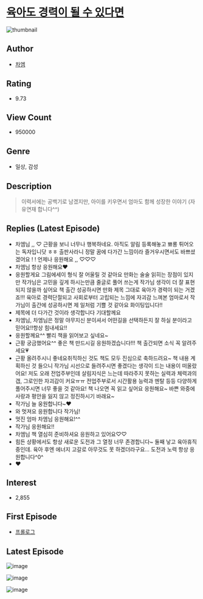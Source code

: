 # [육아도 경력이 될 수 있다면](https://comic.naver.com/bestChallenge/list?titleId=768347)
![thumbnail](https://image-comic.pstatic.net/user_contents_data/challenge_comic/2022/04/04/331911/thumbnail_202x1641e350b7e_997d_42da_a439_8e0ba687194b_00001082.JPEG)

## Author
- [차엠](https://comic.naver.com/artistTitle?id=331911)

## Rating
- 9.73

## View Count
- 950000

## Genre
- 일상, 감성

## Description
> 이력서에는 공백기로 남겠지만, 아이를 키우면서 엄마도 함께 성장한 이야기 (자유연재 합니다^^)

## Replies (Latest Episode)
- 차엠님 ,, ♡ 근황을 보니 너무나 행복하네요. 아직도 알림 등록해놓고 뾰롱 튀어오는 독자입니닷 ㅎㅎ 출판사라니 정말 꿈에 다가간 느낌이라 즐거우시면서도 바쁘셨겠어요 ! ! 언제나 응원해요 ,, ♡♡♡
- 차엠님 항상 응원해요❤️
- 응원할게요 그림에세이 형식 잘 어울릴 것 같아요 만화는 술술 읽히는 장점이 있지만 작가님은 고민을 깊게 하시는만큼 줄글로 풀어 쓰는게 작가님 생각이 더 잘 표현되지 않을까 싶어요 책 출간 성공하시면 만화 제목 그대로 육아가 경력이 되는 거겠죠!!! 육아로 경력단절되고 사회로부터 고립되는 느낌에 자괴감 느껴본 엄마로서 작가님이 출간에 성공하시면 제 일처럼 기쁠 것 같아요 화이팅입니다!!
- 제목에 더 다가간 것이라 생각합니다 기대할께요
- 차엠님, 차엠님은 정말 야무지신 분이셔서 어떤길을 선택하든지 잘 하실 분이라고 믿어요!!항상 힘내세요!!
- 응원할께요^^ 빨리 책을 읽어보고 싶네요~
- 근황 궁금했어요^^ 좋은 책 만드시길 응원하겠습니다!!! 책 출간되면 소식 꼭 알려주세요💗
- 근황 올려주시니 좋네요취직하신 것도 책도 모두 진심으로 축하드려요~ 책 내용 계획하신 것 들으니 작가님 시선으로 들려주시면 좋겠다는 생각이 드는 내용이 떠올랐어요! 저도 오래 전업주부인데 살림지식은 느는데 따라주지 못하는 실력과 체력과의 갭, 그로인한 자괴감이 커요ㅠㅠ 전업주부로서 시간활용 능력과 멘탈 등등 다양하게 풀어주시면 너무 좋을 것 같아요! 책 나오면 꼭 읽고 싶어요 응원해요~ 바쁜 와중에 사랑과 평안을 잃지 않고 정진하시기 바래요~
- 작가님 늘 웅원합니다~❤️
- 와 멋져요 응원합니다 작가님!
- 멋진 엄마 차엠님 응원해요!^^
- 작가님 응원해요!!
- 차엠님 책 열심히 준비하셔요 응원하고 있어요♡♡
- 힘든 상황에서도 항상 새로운 도전과 그 열정 너무 존경합니다~ 둘째 낳고 육아휴직 중인데. 육아 후엔 에너지 고갈로 아무것도 못 하겠더라구요... 도전과 노력 항상 응원합니다^0^
- ❤️

## Interest
- 2,855

## First Episode
- [프롤로그](https://comic.naver.com/bestChallenge/detail?titleId=768347&no=1)

## Latest Episode
![image](https://image-comic.pstatic.net/user_contents_data/challenge_comic/2023/05/14/331911/upload_3616781073934411106.jpeg)

![image](https://image-comic.pstatic.net/user_contents_data/challenge_comic/2023/05/14/331911/upload_3761693588312242533.jpeg)

![image](https://image-comic.pstatic.net/user_contents_data/challenge_comic/2023/05/14/331911/upload_7005742168580304993.jpeg)

